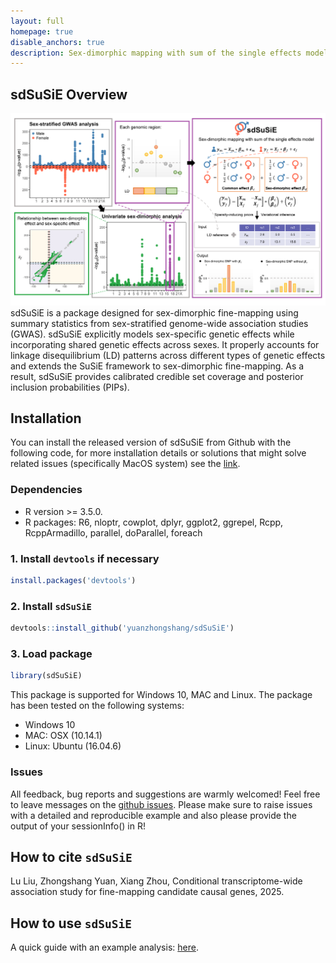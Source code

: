 ```yaml
---
layout: full
homepage: true
disable_anchors: true
description: Sex-dimorphic mapping with sum of the single effects model
---
```

## sdSuSiE Overview
![sdSuSiE\_pipeline](sdSuSiE.png)
sdSuSiE is a package designed for sex-dimorphic fine-mapping using summary statistics from sex-stratified genome-wide association studies (GWAS). sdSuSiE explicitly models sex-specific genetic effects while incorporating shared genetic effects across sexes. It properly accounts for linkage disequilibrium (LD) patterns across different types of genetic effects and extends the SuSiE framework to sex-dimorphic fine-mapping. As a result, sdSuSiE provides calibrated credible set coverage and posterior inclusion probabilities (PIPs). 

Installation
------------
You can install the released version of sdSuSiE from Github with the following code, for more installation details or solutions that might solve related issues (specifically MacOS system) see the [link](https://yuanzhongshang.github.io/sdSuSiE/documentation/02_installation.html).

### Dependencies 
* R version >= 3.5.0.
* R packages: R6, nloptr, cowplot, dplyr, ggplot2, ggrepel, Rcpp, RcppArmadillo, parallel, doParallel, foreach


### 1. Install `devtools` if necessary
```r
install.packages('devtools')
```

### 2. Install `sdSuSiE`
```r
devtools::install_github('yuanzhongshang/sdSuSiE')
```
### 3. Load package
```r
library(sdSuSiE)
```

This package is supported for Windows 10, MAC and Linux. The package has been tested on the following systems:
- Windows 10
- MAC: OSX (10.14.1)
- Linux: Ubuntu (16.04.6)

### Issues
All feedback, bug reports and suggestions are warmly welcomed! Feel free to leave messages on the [github issues](https://github.com/yuanzhongshang/sdSuSiE/issues). Please make sure to raise issues with a detailed and reproducible example and also please provide the output of your sessionInfo() in R! 

How to cite `sdSuSiE`
-------------------
Lu Liu, Zhongshang Yuan, Xiang Zhou, Conditional transcriptome-wide association study for fine-mapping candidate causal genes, 2025.

How to use `sdSuSiE`
-------------------
A quick guide with an example analysis: [here](https://yuanzhongshang.github.io/sdSuSiE/documentation/03_A_Quick_Guide.html).
